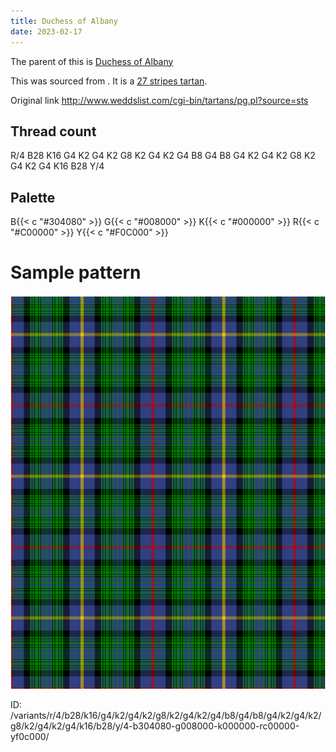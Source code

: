 ```yaml
---
title: Duchess of Albany
date: 2023-02-17
---
```

The parent of this is [Duchess of Albany](/tartans/r/4/b28/k16/g4/k2/g4/k2/g8/k2/g4/k2/g4/b8/g4/b8/g4/k2/g4/k2/g8/k2/g4/k2/g4/k16/b28/y/4/)


This was sourced from <no value>.  It is a [27 stripes tartan](/stripes/stripes27/).

Original link http://www.weddslist.com/cgi-bin/tartans/pg.pl?source=sts

## Thread count
R/4 B28 K16 G4 K2 G4 K2 G8 K2 G4 K2 G4 B8 G4 B8 G4 K2 G4 K2 G8 K2 G4 K2 G4 K16 B28 Y/4

## Palette
B{{< c "#304080" >}} G{{< c "#008000" >}} K{{< c "#000000" >}} R{{< c "#C00000" >}} Y{{< c "#F0C000" >}}

# Sample pattern

![Tartan detail](tartan.png "R/4 B28 K16 G4 K2 G4 K2 G8 K2 G4 K2 G4 B8 G4 B8 G4 K2 G4 K2 G8 K2 G4 K2 G4 K16 B28 Y/4 tartan")

ID: /variants/r/4/b28/k16/g4/k2/g4/k2/g8/k2/g4/k2/g4/b8/g4/b8/g4/k2/g4/k2/g8/k2/g4/k2/g4/k16/b28/y/4-b304080-g008000-k000000-rc00000-yf0c000/